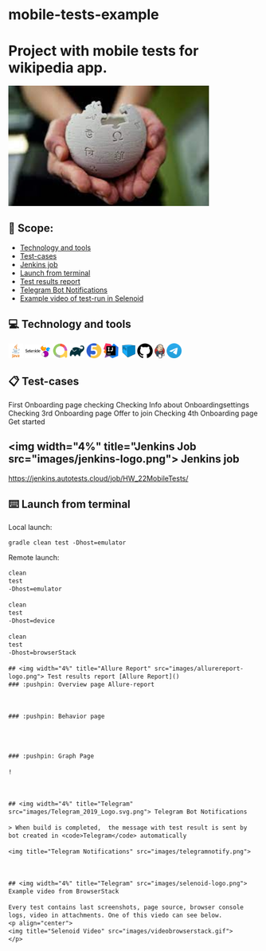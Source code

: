 # mobile-tests-example
# Project with mobile tests for wikipedia app.
<img width="80%" title="wikipedia" src="images/wikipedia.jpeg">

## :page_with_curl: Scope:

- <a href="#computer-сode_stack">Technology and tools</a>
- <a href="#clipboard-Test-cases">Test-cases</a>
- <a href="#Jenkins-job">Jenkins job</a>
- <a href="#keyboard-launch-from-terminal">Launch from terminal</a>
- <a href="#bar_chart-Test-results-report">Test results report</a>
- <a href="#robot-Telegram">Telegram Bot Notifications</a>
- <a href="#film_projector-Example-video-of-test-run-in-Selenoid">Example video of test-run in Selenoid</a>

## :computer: Technology and tools
<p align="left"> 
<img width="6%" title="Java" src="images/java-logo-vector.png">
<img width="10%" title="Selenide" src="images/selenide-logo-big.png">
<img width="6%" title="Allure Report" src="images/allurereport-logo.png">
<img width="6%" title="Gradle" src="images/gradle-knowledge-graph-logo.png">
<img width="6%" title="JUnit5" src="images/junit5-logo.png">
<img width="6%" title="IntelliJ IDEA" src="images/IntelliJ_IDEA_Icon.svg.png">
<img width="6%" title="Selenoid" src="images/selenoid-logo.png">
<img width="6%" title="GitHub" src="images/github-logo.png">
<img width="4%" title="Jenkins" src="images/jenkins-logo.png">
<img width="6%" title="Telegram" src="images/Telegram_2019_Logo.svg.png">
</p>

## :clipboard: Test-cases
First Onboarding page checking
Checking Info about Onboardingsettings
Checking 3rd Onboarding page Offer to join
Checking 4th Onboarding page Get started

## <img width="4%" title="Jenkins Job src="images/jenkins-logo.png"> Jenkins job
 https://jenkins.autotests.cloud/job/HW_22MobileTests/



## :keyboard: Launch from terminal
Local launch:
```
gradle clean test -Dhost=emulator
```

Remote launch:
```
clean
test
-Dhost=emulator

clean
test
-Dhost=device

clean
test
-Dhost=browserStack

## <img width="4%" title="Allure Report" src="images/allurereport-logo.png"> Test results report [Allure Report]()
### :pushpin: Overview page Allure-report



### :pushpin: Behavior page




### :pushpin: Graph Page

!



## <img width="4%" title="Telegram" src="images/Telegram_2019_Logo.svg.png"> Telegram Bot Notifications

> When build is completed,  the message with test result is sent by bot created in <code>Telegram</code> automatically 

<img title="Telegram Notifications" src="images/telegramnotify.png">



## <img width="4%" title="Telegram" src="images/selenoid-logo.png"> Example video from BrowserStack

Every test contains last screenshots, page source, browser console logs, video in attachments. One of this viedo can see below.
<p align="center">
<img title="Selenoid Video" src="images/videobrowserstack.gif">
</p>
